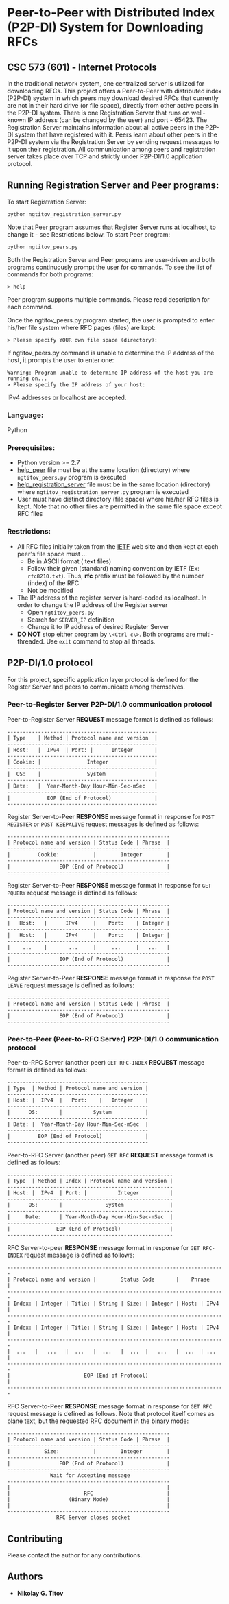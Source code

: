 # Peer-to-Peer with Distributed Index (P2P-DI) System for Downloading RFCs
## CSC 573 (601) - Internet Protocols 
In the traditional network system, one centralized server is utilized for downloading RFCs. This project offers a Peer-to-Peer with distributed index (P2P-DI) system in which peers may download desired RFCs that currently are not in their hard drive (or file space), directly from other active peers in the P2P-DI system. There is one Registration Server that runs on well-known IP address (can be changed by the user) and port - 65423. The Registration Server maintains information about all active peers in the P2P-DI system that have registered with it. Peers learn about other peers in the P2P-DI system via the Registration Server by sending request messages to it upon their registration. All communication among peers and registration server takes place over TCP and strictly under P2P-DI/1.0 application protocol.
## Running Registration Server and Peer programs:
To start Registration Server:
```
python ngtitov_registration_server.py
```
Note that Peer program assumes that Register Server runs at localhost, to change it - see Restrictions below.
To start Peer program:
```
python ngtitov_peers.py
```
Both the Registration Server and Peer programs are user-driven and both programs continuously prompt the user for commands.
To see the list of commands for both programs:
```
> help
``` 
Peer program supports multiple commands. Please read description for each command.

Once the ngtitov_peers.py program started, the user is prompted to enter his/her file system where RFC pages (files) are kept:
```
> Please specify YOUR own file space (directory):
```
If ngtitov_peers.py command is unable to determine the IP address of the host, it prompts the user to enter one:
```
Warning: Program unable to determine IP address of the host you are running on...
> Please specify the IP address of your host:
```
IPv4 addresses or localhost are accepted.
### Language:
Python
### Prerequisites:
*	Python version >= 2.7
*	[help_peer](https://github.ncsu.edu/ngtitov/CSC573/blob/master/Project_1/help_peers) file must be at the same location (directory) where `ngtitov_peers.py` program is executed
*	[help_registration_server](https://github.ncsu.edu/ngtitov/CSC573/blob/master/Project_1/help_registration_server) file must be in the same location (directory) where `ngtitov_registration_server.py` program is executed
*	User must have distinct directory (file space) where his/her RFC files is kept. Note that no other files are permitted in the same file space except RFC files
### Restrictions:
*	All RFC files initially taken from the [IETF](http://www.ietf.org/) web site and then kept at each peer's file space must ...
    * Be in ASCII format (.text files)
    * Follow their given (standard) naming convention by IETF (Ex: `rfc8210.txt`). Thus, __rfc__ prefix must be followed by the number (index) of the RFC
    * Not be modified
*	The IP address of the register server is hard-coded as localhost. In order to change the IP address of the Register server
    * Open `ngtitov_peers.py`
    * Search for `SERVER_IP` definition
    * Change it to IP address of desired Register Server
* __DO NOT__ stop either program by `\<Ctrl c\>`. Both programs are multi-threaded. Use `exit` command to stop all threads.
## P2P-DI/1.0 protocol
For this project, specific application layer protocol is defined for the Register Server and peers to communicate among themselves.
### Peer-to-Register Server P2P-DI/1.0 communication protocol
Peer-to-Register Server __REQUEST__ message format is defined as follows:
```
-------------------------------------------------
| Type    | Method | Protocol name and version  |
-------------------------------------------------
| Host:   |  IPv4  | Port: |      Integer       |
-------------------------------------------------
| Cookie: |               Integer               |
-------------------------------------------------
|  OS:    |               System                |
-------------------------------------------------
| Date:   |  Year-Month-Day Hour-Min-Sec-mSec   |
-------------------------------------------------
|            EOP (End of Protocol)              |
-------------------------------------------------
```
Register Server-to-Peer __RESPONSE__ message format in response for `POST REGISTER` or `POST KEEPALIVE` request messages is defined as follows:
```
-----------------------------------------------------
| Protocol name and version | Status Code | Phrase  |
-----------------------------------------------------
|         Cookie:           |        Integer        |
-----------------------------------------------------
|                EOP (End of Protocol)              |
-----------------------------------------------------
```
Register Server-to-Peer __RESPONSE__ message format in response for `GET PQUERY` request message is defined as follows:
```
-----------------------------------------------------
| Protocol name and version | Status Code | Phrase  |
-----------------------------------------------------
|   Host:   |      IPv4     |    Port:    | Integer |
-----------------------------------------------------
|   Host:   |      IPv4     |    Port:    | Integer |
-----------------------------------------------------
|    ...    |       ...     |     ...     |   ...   |
-----------------------------------------------------
|                EOP (End of Protocol)              |
-----------------------------------------------------
```
Register Server-to-Peer __RESPONSE__ message  format in response for `POST LEAVE` request message is defined as follows:
```
-----------------------------------------------------
| Protocol name and version | Status Code | Phrase  |
-----------------------------------------------------
|                EOP (End of Protocol)              |
-----------------------------------------------------
```
### Peer-to-Peer (Peer-to-RFC Server) P2P-DI/1.0 communication protocol
Peer-to-RFC Server (another peer) `GET RFC-INDEX` __REQUEST__ message format is defined as follows:
```
----------------------------------------------
| Type  | Method | Protocol name and version |
----------------------------------------------
| Host: |  IPv4  |   Port:    |   Integer    |
----------------------------------------------
|      OS:       |          System           |
----------------------------------------------
| Date: |  Year-Month-Day Hour-Min-Sec-mSec  |
----------------------------------------------
|         EOP (End of Protocol)              |
----------------------------------------------
```
Peer-to-RFC Server (another peer) `GET RFC` __REQUEST__ message format is defined as follows:
```
------------------------------------------------------
| Type  | Method | Index | Protocol name and version |
------------------------------------------------------
| Host: |  IPv4  | Port: |          Integer          |
------------------------------------------------------
|      OS:       |              System               |
------------------------------------------------------
|     Date:      | Year-Month-Day Hour-Min-Sec-mSec  |
------------------------------------------------------
|               EOP (End of Protocol)                |
------------------------------------------------------
```
RFC Server-to-peer __RESPONSE__ message format in response for `GET RFC-INDEX` request message is defined as follows:
```
-----------------------------------------------------------------------
| Protocol name and version |        Status Code       |    Phrase    |
-----------------------------------------------------------------------
| Index: | Integer | Title: | String | Size: | Integer | Host: | IPv4 |
-----------------------------------------------------------------------
| Index: | Integer | Title: | String | Size: | Integer | Host: | IPv4 |
-----------------------------------------------------------------------
|  ...   |   ...   |  ...   |  ...   |  ...  |   ...   |  ...  | ...  |
-----------------------------------------------------------------------
|                        EOP (End of Protocol)                        |
-----------------------------------------------------------------------
```
RFC Server-to-Peer __RESPONSE__ message format in response for `GET RFC` request message is defined as follows. Note that protocol itself comes as plane text, but the requested RFC document in the binary mode:
```
-----------------------------------------------------
| Protocol name and version | Status Code | Phrase  |
-----------------------------------------------------
|           Size:           |        Integer        |
-----------------------------------------------------
|                EOP (End of Protocol)              |
-----------------------------------------------------
              Wait for Accepting message
-----------------------------------------------------
|                                                   |
|                        RFC                        |
|                   (Binary Mode)                   |
|                                                   |
-----------------------------------------------------
                RFC Server closes socket
```
## Contributing
Please contact the author for any contributions.
## Authors
* **Nikolay G. Titov**
